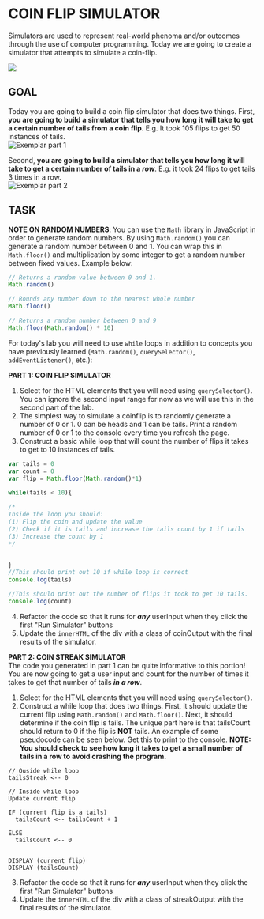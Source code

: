COIN FLIP SIMULATOR
=================
Simulators are used to represent real-world phenoma and/or outcomes through the use of computer programming. Today we are going to create a simulator that attempts to simulate a coin-flip.

![](https://media.giphy.com/media/10bv4HhibS9nZC/giphy.gif)

GOAL
------------
Today you are going to build a coin flip simulator that does two things. First, **you are going to build a simulator that tells you how long it will take to get a certain number of tails from a coin flip**. E.g. It took 105 flips to get 50 instances of tails.  
![Exemplar part 1](https://media.giphy.com/media/lMBwBnupOq0luDMwhn/giphy.gif)

Second, **you are going to build a simulator that tells you how long it will take to get a certain number of tails in a *row***. E.g. it took 24 flips to get tails 3 times in a row.  
![Exemplar part 2](https://media.giphy.com/media/Qa5F17uDi7LFTyHiMy/giphy.gif)

TASK
------------
**NOTE ON RANDOM NUMBERS**: You can use the `Math` library in JavaScript in order to generate random numbers. By using `Math.random()` you can generate a random number between 0 and 1. You can wrap this in `Math.floor()` and multiplication by some integer to get a random number between fixed values. Example below: 
```javascript
// Returns a random value between 0 and 1.
Math.random()

// Rounds any number down to the nearest whole number
Math.floor()

// Returns a random number between 0 and 9
Math.floor(Math.random() * 10)
```

For today's lab you will need to use `while` loops in addition to concepts you have previously learned (`Math.random()`, `querySelector()`, `addEventListener()`, etc.):

**PART 1: COIN FLIP SIMULATOR**  
1. Select for the HTML elements that you will need using `querySelector()`. You can ignore the second input range for now as we will use this in the second part of the lab.
2. The simplest way to simulate a coinflip is to randomly generate a number of 0 or 1. 0 can be heads and 1 can be tails. Print a random number of 0 or 1 to the console every time you refresh the page.
3. Construct a basic while loop that will count the number of flips it takes to get to 10 instances of tails. 
```javascript
var tails = 0
var count = 0
var flip = Math.floor(Math.random()*1)

while(tails < 10){

/*
Inside the loop you should: 
(1) Flip the coin and update the value
(2) Check if it is tails and increase the tails count by 1 if tails
(3) Increase the count by 1 
*/


}
//This should print out 10 if while loop is correct
console.log(tails)

//This should print out the number of flips it took to get 10 tails.
console.log(count)
```
4. Refactor the code so that it runs for ***any*** userInput when they click the first "Run Simulator" buttons
5. Update the `innerHTML` of the div with a class of coinOutput with the final results of the simulator.

**PART 2: COIN STREAK SIMULATOR**  
The code you generated in part 1 can be quite informative to this portion! You are now going to get a user input and count for the number of times it takes to get that number of tails ***in a row***.
1. Select for the HTML elements that you will need using `querySelector()`. 
2. Construct a while loop that does two things. First, it should update the current flip using `Math.random()` and `Math.floor()`. Next, it should determine if the coin flip is tails. The unique part here is that tailsCount should return to 0 if the flip is **NOT** tails. An example of some pseudocode can be seen below. Get this to print to the console. **NOTE: You should check to see how long it takes to get a small number of tails in a row to avoid crashing the program.**
```
// Ouside while loop
tailsStreak <-- 0

// Inside while loop  
Update current flip

IF (current flip is a tails)
  tailsCount <-- tailsCount + 1
  
ELSE
  tailsCount <-- 0
  
  
DISPLAY (current flip)
DISPLAY (tailsCount)
```
3. Refactor the code so that it runs for ***any*** userInput when they click the first "Run Simulator" buttons
4. Update the `innerHTML` of the div with a class of streakOutput with the final results of the simulator.
